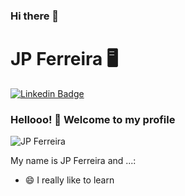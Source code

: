 ### Hi there 👋

<!--
**jpferreiradev/jpferreiradev** is a ✨ _special_ ✨ repository because its `README.md` (this file) appears on your GitHub profile.



Here are some ideas to get you started:

- 🔭 I’m currently working on ...
- 🌱 I’m currently learning ...
- 👯 I’m looking to collaborate on ...
- 🤔 I’m looking for help with ...
- 💬 Ask me about ...
- 📫 How to reach me: ...
- 😄 Pronouns: ...
- ⚡ Fun fact: ...
-->

# JP Ferreira :desktop_computer:

[![Linkedin Badge](https://img.shields.io/badge/-LinkedIn-blue?style=flat-square&logo=Linkedin&logoColor=white&link=https://www.linkedin.com/in/jo%C3%A3o-paulo-ferreira-33943a43//)](https://www.linkedin.com/in/jo%C3%A3o-paulo-ferreira-33943a43//)

### Hellooo! 👋 Welcome to my profile

![JP Ferreira](https://bityli.com/4Eoay)

My name is JP Ferreira and ...:

 - 😄 I really like to learn
<!-- - 📊 I'm working with Business Intelligence
 - 📚 Currently studying Azure and LGPD
 - 🌍 And I also like to travel !-->
